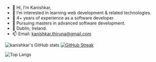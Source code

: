 - 👋 Hi, I’m Kanishkar,
- 👀 I’m interested in learning web development & related technologies. 
- 🌱 4+ years of experience as a software developer.
- 🏫 Pursuing masters in advanced software development.
- 📍 Dublin, Ireland.
- 📫 Email: kanishkar.thiruna@gmail.com

![kanishkar's GitHub stats](https://github-readme-stats.vercel.app/api?username=kanishkart&show_icons=true&theme=tokyonight) [![GitHub Streak](https://streak-stats.demolab.com?user=kanishkart&theme=tokyonight&hide_border=true)](https://git.io/streak-stats)

![Top Langs](https://github-readme-stats.vercel.app/api/top-langs/?username=kanishkart&hide_progress=true)



